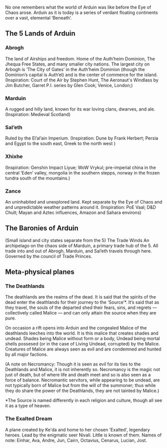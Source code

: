No one remembers what the world of Arduin was like before the Eye of Chaos arose. Arduin as it is today is a series of verdant floating continents over a vast, elemental ‘Beneath’.  

## The 5 Lands of Arduin
### Abrogh
The land of Airships and freedom. Home of the Auth’heim Dominion, The Jhequa Free States, and many smaller city nations. The largest city on Arbogh is ‘The City of Gates’ in the Auth’heim Dominion (though the Dominion’s capital is Auth’el) and is the center of commerce for the island. 
(Inspiration: Court of the Air by Stephen Hunt, The Aeronaut's Windlass by Jim Butcher, Garret P.I. series by Glen Cook; Venice, London;)
### Marduin
A rugged and hilly land, known for its war loving clans, dwarves, and ale.
(Inspiration: Medieval Scotland)
### Sal’eth
Ruled by the El’al’ain Imperium.
(Inspiration: Dune by Frank Herbert; Persia and Egypt to the south east, Greek to the north west )
### Xhixhe
(Inspiration: Genshin Impact Liyue; WoW Vrykul; pre-imperial china in the central ‘Eden’ valley, mongolia in the southern stepps, norway in the frozen tundra south of the mountains.)
### Zance
An uninhabited and unexplored land. Kept separate by the Eye of Chaos and and unpredictable weather patterns around it.
(Inspiration: PoE Vaal; D&D Chult; Mayan and Aztec influences, Amazon and Sahara environs)

## The Baronies of Arduin
(Small island and city states separate from the 5)
The Trade Winds
	An archipelago on the chaos side of Marduin, a primary trade hub of the 5. All trade into and out of Abrogh, Marduin, and Sal’eth travels through here. Governed by the council of Trade Princes.

## Meta-physical planes
### The Deathlands
The deathlands are the realms of the dead. It is said that the spirits of the dead enter the deathlands for their journey to the ‘Source’*. It’s said that as they travel, the souls of the departed shed their fears, sins, and regrets — collectively called Malice — and can only attain the source when they are pure.

On occasion a rift opens into Arduin and the congealed Malice of the deathlands leeches into the world. It is this malice that creates shades and undead. Shades being Malice without form or a body, Undead being mortal shells possesed (or in the case of Living Undead, corrupted) by the Malice. Creatures of Malice are always seen as evil and are condemned and hunted by all major factions.

(A note on Necromancy: Though it is seen as evil for its ties to the Deathlands and Malice, it is not inherently so. Necromancy is the magic not just of death, but of where life and death meet and so is also seen as a force of balance. Necromantic servitors, while appearing to be undead, are not typically born of Malice but from the will of the summoner; thus while they do share the power of the Deathlands, they are not tainted by Malice.)

*The Source is named differently in each religion and culture, though all see it as a type of heaven.


### The Exalted Dream
A plane created by Ke'da and home to her chosen 'Exalted', legendary heroes. Lead by the enigmatic seer Nivali. Little is known of them. Names of note: Einhar, Ava, Andre, Jun, Cairn, Octavius, Cenarus, Lucian, Jost.